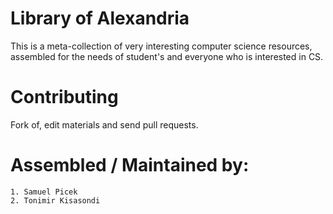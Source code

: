 # Library of Alexandria

This is a meta-collection of very interesting computer science resources, assembled for the needs of student's and everyone who is interested in CS.


# Contributing

Fork of, edit materials and send pull requests.

# Assembled / Maintained by:

    1. Samuel Picek
    2. Tonimir Kisasondi
